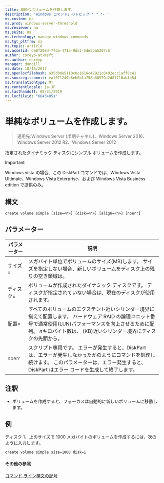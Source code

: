 ```yaml
---
title: 単純なボリュームを作成します。
description: 'Windows コマンド」のトピック * * *- '
ms.custom: na
ms.prod: windows-server-threshold
ms.reviewer: na
ms.suite: na
ms.technology: manage-windows-commands
ms.tgt_pltfrm: na
ms.topic: article
ms.assetid: da0f208d-7fda-471a-9db2-5de5ba5207c6
author: coreyp-at-msft
ms.author: coreyp
manager: dongill
ms.date: 10/16/2017
ms.openlocfilehash: a35d0de5110c0e1616c42921c8402ecc1aff8c41
ms.sourcegitcommit: eaf071249b6eb6b1a758b38579a2d87710abfb54
ms.translationtype: MT
ms.contentlocale: ja-JP
ms.lasthandoff: 05/31/2019
ms.locfileid: "66434051"
---
```

# <a name="create-volume-simple"></a>単純なボリュームを作成します。

>適用先:Windows Server (半期チャネル)、Windows Server 2016、Windows Server 2012 R2、Windows Server 2012

指定されたダイナミック ディスクにシンプル ボリュームを作成します。  
  
> [!IMPORTANT]  
> Windows vista の場合、この DiskPart コマンドでは、Windows Vista Ultimate、Windows Vista Enterprise、および Windows Vista Business edition で提供のみ。  
  
  
  
## <a name="syntax"></a>構文  
  
```  
create volume simple [size=<n>] [disk=<n>] [align=<n>] [noerr]  
```  
  
## <a name="parameters"></a>パラメーター  
  
| パラメーター  |                                                                                                                            説明                                                                                                                            |
|------------|-------------------------------------------------------------------------------------------------------------------------------------------------------------------------------------------------------------------------------------------------------------------|
| サイズ\=<n>  |                                                                  メガバイト単位でボリュームのサイズ\(MB\)します。 サイズを指定しない場合、新しいボリュームをディスク上の残りの空き領域は。                                                                   |
| ディスク\=<n>  |                                                                                ボリュームが作成されたダイナミック ディスクです。 ディスクが指定されていない場合は、現在のディスクが使用されます。                                                                                |
| 配置\=<n> | すべてのボリュームのエクステント近いシリンダー境界に揃えて配置します。 ハードウェア RAID の論理ユニット番号で通常使用\(LUN\)パフォーマンスを向上させるために配列。 *n*キロバイト数は、 \(KB\)近いシリンダー境界にディスクの先頭から。 |
|   noerr    |                               スクリプト専用です。 エラーが発生すると、DiskPart は、エラーが発生しなかったかのようにコマンドを処理し続けます。 このパラメーターは、エラー発生すると、DiskPart はエラー コードを生成して終了します。                                |
  
## <a name="remarks"></a>注釈  
  
-   ボリュームを作成すると、フォーカスは自動的に新しいボリュームに移動します。  
  
## <a name="BKMK_examples"></a>例  
ディスク 1、上のサイズで 1000 メガバイトのボリュームを作成するには、次のように入力します。  
  
```  
create volume simple size=1000 disk=1  
```  
  
#### <a name="additional-references"></a>その他の参照  
[コマンド ライン構文の記号](command-line-syntax-key.md)  
  

  


